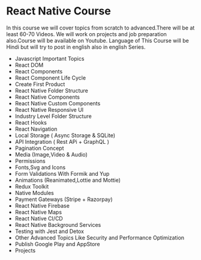 # React Native Course

In this course we will cover topics from scratch to advanced.There will be at least 60-70 Videos. We will work on projects and job preparation also.Course will be available on Youtube.
Language of This Course will be Hindi but will try to post in english also in english Series.

- Javascript Important Topics
- React DOM
- React Components
- React Component Life Cycle
- Create First Product
- React Native Folder Structure
- React Native Components
- React Native Custom Components
- React Native Responsive UI
- Industry Level Folder Structure
- React Hooks
- React Navigation 
- Local Storage ( Async Storage & SQLite)
- API Integration ( Rest APi + GraphQL )
- Pagination Concept
- Media (Image,Video & Audio)
- Permissions
- Fonts,Svg and Icons
- Form Validations With Formik and Yup
- Animations (Reanimated,Lottie and Mottie)
- Redux Toolkit
- Native Modules
- Payment Gateways (Stripe + Razorpay)
- React Native Firebase
- React Native Maps
- React Native CI/CD
- React Native Background Services
- Testing with Jest and Detox
- Other Advanced Topics Like Security and Performance Optimization 
- Publish Google Play and AppStore
- Projects
  


